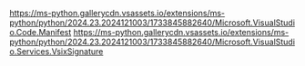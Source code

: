 https://ms-python.gallerycdn.vsassets.io/extensions/ms-python/python/2024.23.2024121003/1733845882640/Microsoft.VisualStudio.Code.Manifest
https://ms-python.gallerycdn.vsassets.io/extensions/ms-python/python/2024.23.2024121003/1733845882640/Microsoft.VisualStudio.Services.VsixSignature

